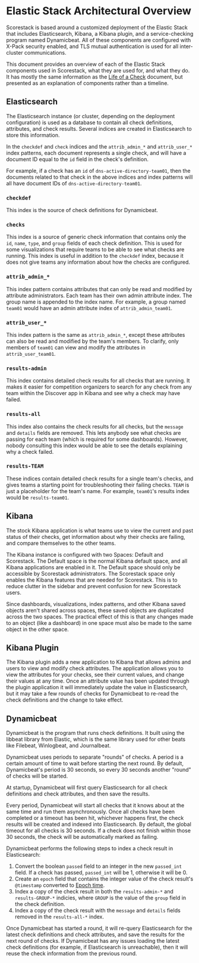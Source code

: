 Elastic Stack Architectural Overview
====================================

Scorestack is based around a customized deployment of the Elastic Stack that includes Elasticsearch, Kibana, a Kibana plugin, and a service-checking program named Dynamicbeat. All of these components are configured with X-Pack security enabled, and TLS mutual authentication is used for all inter-cluster communications.

This document provides an overview of each of the Elastic Stack components used in Scorestack, what they are used for, and what they do. It has mostly the same information as the [Life of a Check](check.md) document, but presented as an explanation of components rather than a timeline.

Elasticsearch
-------------

The Elasticsearch instance (or cluster, depending on the deployment configuration) is used as a database to contain all check definitions, attributes, and check results. Several indices are created in Elasticsearch to store this information.

In the `checkdef` and `check` indices and the `attrib_admin_*` and `attrib_user_*` index patterns, each document represents a single check, and will have a document ID equal to the `id` field in the check's definition.

For example, if a check has an `id` of `dns-active-directory-team01`, then the documents related to that check in the above indices and index patterns will all have document IDs of `dns-active-directory-team01`.

### `checkdef`

This index is the source of check definitions for Dynamicbeat.

### `checks`

This index is a source of generic check information that contains only the `id`, `name`, `type`, and `group` fields of each check definition. This is used for some visualizations that require teams to be able to see what checks are running. This index is useful in addition to the `checkdef` index, because it does not give teams any information about how the checks are configured.

### `attrib_admin_*`

This index pattern contains attributes that can only be read and modified by attribute administrators. Each team has their own admin attribute index. The group name is appended to the index name. For example, a group named `team01` would have an admin attribute index of `attrib_admin_team01`.

### `attrib_user_*`

This index pattern is the same as `attrib_admin_*`, except these attributes can also be read and modified by the team's members. To clarify, only members of `team01` can view and modify the attributes in `attrib_user_team01`.

### `results-admin`

This index contains detailed check results for all checks that are running. It makes it easier for competition organizers to search for any check from any team within the Discover app in Kibana and see why a check may have failed.

### `results-all`

This index also contains the check results for all checks, but the `message` and `details` fields are removed. This lets anybody see what checks are passing for each team (which is required for some dashboards). However, nobody consulting this index would be able to see the details explaining why a check failed.

### `results-TEAM`

These indices contain detailed check results for a single team's checks, and gives teams a starting point for troubleshooting their failing checks. `TEAM` is just a placeholder for the team's name. For example, `team01`'s results index would be `results-team01`.

Kibana
------

The stock Kibana application is what teams use to view the current and past status of their checks, get information about why their checks are failing, and compare themselves to the other teams.

The Kibana instance is configured with two Spaces: Default and Scorestack. The Default space is the normal Kibana default space, and all Kibana applications are enabled in it. The Default space should only be accessible by Scorestack administrators. The Scorestack space only enables the Kibana features that are needed for Scorestack. This is to reduce clutter in the sidebar and prevent confusion for new Scorestack users.

Since dashboards, visualizations, index patterns, and other Kibana saved objects aren't shared across spaces, these saved objects are duplicated across the two spaces. The practical effect of this is that any changes made to an object (like a dashboard) in one space must also be made to the same object in the other space.

Kibana Plugin
-------------

The Kibana plugin adds a new application to Kibana that allows admins and users to view and modify check attributes. The application allows you to view the attributes for your checks, see their current values, and change their values at any time. Once an attribute value has been updated through the plugin application it will immediately update the value in Elasticsearch, but it may take a few rounds of checks for Dynamicbeat to re-read the check definitions and the change to take effect.

Dynamicbeat
-----------

Dynamicbeat is the program that runs check definitions. It built using the libbeat library from Elastic, which is the same library used for other beats like Filebeat, Winlogbeat, and Journalbeat.

Dynamicbeat uses periods to separate "rounds" of checks. A period is a certain amount of time to wait before starting the next round. By default, Dynamicbeat's period is 30 seconds, so every 30 seconds another "round" of checks will be started.

At startup, Dynamicbeat will first query Elasticsearch for all check definitions and check attributes, and then save the results.

Every period, Dynamicbeat will start all checks that it knows about at the same time and run them asynchronously. Once all checks have been completed or a timeout has been hit, whichever happens first, the check results will be created and indexed into Elasticsearch. By default, the global timeout for all checks is 30 seconds. If a check does not finish within those 30 seconds, the check will be automatically marked as failing.

Dynamicbeat performs the following steps to index a check result in Elasticsearch:

1. Convert the boolean `passed` field to an integer in the new `passed_int` field. If a check has passed, `passed_int` will be 1, otherwise it will be 0.
2. Create an `epoch` field that contains the integer value of the check result's `@timestamp` converted to [Epoch time](https://en.wikipedia.org/wiki/Unix_time).
3. Index a copy of the check result in both the `results-admin-*` and `results-GROUP-*` indicies, where `GROUP` is the value of the `group` field in the check definition.
4. Index a copy of the check result with the `message` and `details` fields removed in the `results-all-*` index.

Once Dynamicbeat has started a round, it will re-query Elasticsearch for the latest check definitions and check attributes, and save the results for the next round of checks. If Dynamicbeat has any issues loading the latest check definitions (for example, if Elasticsearch is unreachable), then it will reuse the check information from the previous round.